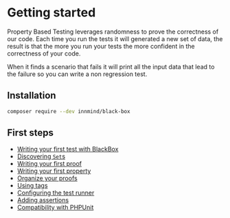 # Getting started

Property Based Testing leverages randomness to prove the correctness of our code. Each time you run the tests it will generated a new set of data, the result is that the more you run your tests the more confident in the correctness of your code.

When it finds a scenario that fails it will print all the input data that lead to the failure so you can write a non regression test.

## Installation

```sh
composer require --dev innmind/black-box
```

## First steps

- [Writing your first test with BlackBox](test.md)
- [Discovering `Set`s](sets.md)
- [Writing your first proof](proof.md)
- [Writing your first property](property.md)
- [Organize your proofs](organize.md)
- [Using tags](tags.md)
- [Configuring the test runner](config.md)
- [Adding assertions](own_assertions.md)
- [Compatibility with PHPUnit](phpunit.md)
